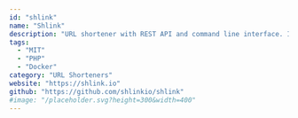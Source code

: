 ```yaml
---
id: "shlink"
name: "Shlink"
description: "URL shortener with REST API and command line interface. Includes official progressive web application and docker images."
tags:
  - "MIT"
  - "PHP"
  - "Docker"
category: "URL Shorteners"
website: "https://shlink.io"
github: "https://github.com/shlinkio/shlink"
#image: "/placeholder.svg?height=300&width=400"
---
```


